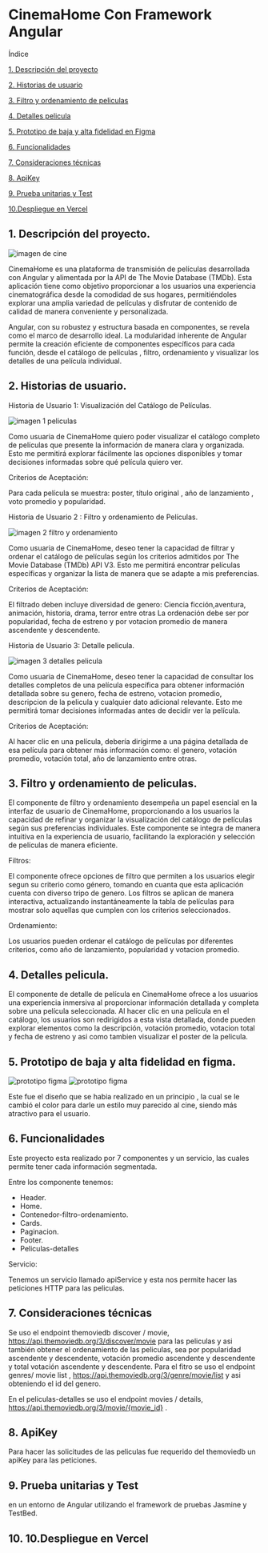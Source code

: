# CinemaHome Con Framework Angular


Índice

[1. Descripción del proyecto](#1-descripcion-del-proyecto)

[2. Historias de usuario](#2-historias-de-usuario)

[3. Filtro y ordenamiento de peliculas](#3-filtro-y-ordenamiento-de-peliculas)

[4. Detalles pelicula](#4-detalle-pelicula)

[5. Prototipo de baja y alta fidelidad en Figma](#5-prototipo-de-baja-y-alta-fidelidad-en-figma)

[6. Funcionalidades](#6-funcionalidades)

[7. Consideraciones técnicas](#7consideraciones-técnicas)

[8. ApiKey](#8apikey)

[9. Prueba unitarias y Test](#9prueba-test-y-unitarias)

[10.Despliegue en Vercel](#10-despliegue-en-vercel)


## 1. Descripción del proyecto.

![imagen de cine](/src/assets/img/ART-3.3-CINE-300x200.jpg)

CinemaHome es una plataforma de transmisión de películas desarrollada con Angular y alimentada por la API de The Movie Database (TMDb). Esta aplicación tiene como objetivo proporcionar a los  usuarios una experiencia cinematográfica desde la comodidad de sus hogares, permitiéndoles  explorar una amplia variedad de películas y disfrutar de contenido de calidad de manera conveniente y personalizada.

Angular, con su robustez y estructura basada en componentes, se revela como el marco de desarrollo ideal. La modularidad inherente de Angular permite la creación eficiente de componentes específicos para cada función, desde el catálogo de películas , filtro, ordenamiento y visualizar los detalles de una película individual.

## 2. Historias de usuario.

Historia de Usuario 1: Visualización del Catálogo de Películas.

![imagen 1 peliculas](/src/assets/img/escritorio%201%20peliculas.png)

Como usuaria de CinemaHome quiero poder visualizar el catálogo completo de películas que presente la información de manera clara y organizada. Esto me permitirá explorar fácilmente las opciones disponibles y tomar decisiones informadas sobre qué película quiero ver.

Criterios de Aceptación:

Para cada película se muestra: poster, título original , año de lanzamiento , voto promedio y popularidad.


Historia de Usuario 2 : Filtro y ordenamiento de Películas.

![imagen 2 filtro y ordenamiento](/src/assets/img/peliculas%20por%20filtro-ordenamiento%20ascendente.png)

Como usuaria de CinemaHome, deseo tener la capacidad de filtrar y ordenar el catálogo de películas según los criterios admitidos por The Movie Database (TMDb) API V3. Esto me permitirá encontrar películas específicas y organizar la lista de manera que se adapte a mis preferencias.

Criterios de Aceptación:

El filtrado deben incluye diversidad de genero: Ciencia ficción,aventura, animación, historia, drama, terror entre otras 
La ordenación debe ser por popularidad, fecha de estreno y por votacion promedio de manera ascendente y descendente.

Historia de Usuario 3: Detalle pelicula.

![imagen 3 detalles pelicula](/src/assets/img/detalle%20pelicula.png)

Como usuaria de CinemaHome, deseo tener la capacidad de consultar los detalles completos de una película específica para obtener información detallada sobre su genero, fecha de estreno, votacion promedio, descripcion de  la pelicula y cualquier dato adicional relevante. Esto me permitirá tomar decisiones informadas antes de decidir ver la película.

Criterios de Aceptación:

Al hacer clic en una película, debería dirigirme a una página detallada de esa película para obtener más información como: el genero, votación promedio, votación total, año de lanzamiento entre otras.

## 3. Filtro y ordenamiento de peliculas.

El componente de filtro y ordenamiento desempeña un papel esencial en la interfaz de usuario de CinemaHome, proporcionando a los usuarios la capacidad de refinar y organizar la visualización del catálogo de películas según sus preferencias individuales. Este componente se integra de manera intuitiva en la experiencia de usuario, facilitando la exploración y selección de películas de manera eficiente.

Filtros:

El componente ofrece opciones de filtro que permiten a los usuarios elegir segun su criterio como género, tomando en cuanta que esta aplicación cuenta con diverso tripo de genero.
Los filtros se aplican de manera interactiva, actualizando instantáneamente la tabla de películas para mostrar solo aquellas que cumplen con los criterios seleccionados.

Ordenamiento:

Los usuarios pueden ordenar el catálogo de películas por diferentes criterios, como año de lanzamiento, popularidad y votacion promedio.

## 4. Detalles pelicula.

El componente de detalle de película en CinemaHome ofrece a los usuarios una experiencia inmersiva al proporcionar información detallada y completa sobre una película seleccionada. Al hacer clic en una película en el catálogo, los usuarios son redirigidos a esta vista detallada, donde pueden explorar elementos como la descripción, votación promedio, votacion total y fecha de estreno y asi como tambien visualizar el poster de la pelicula.


## 5. Prototipo de baja y alta fidelidad en figma.

![prototipo figma](/src/assets/img/prototipo%20de%20baja%20fidelidad%20figma.png)
![prototipo figma](/src/assets/img/prototipo%20de%20baja%20fidelidad%20detalle.png)

Este fue el diseño que se habia realizado en un principio , la cual se le cambió el color para darle un estilo muy parecido al cine, siendo más atractivo para el usuario.

## 6. Funcionalidades

Este proyecto esta realizado por 7 componentes y un servicio, las cuales permite tener cada información segmentada. 

Entre los componente tenemos: 

* Header.
* Home.
* Contenedor-filtro-ordenamiento.
* Cards.
* Paginacion. 
* Footer.
* Peliculas-detalles

Servicio:

Tenemos un servicio llamado apiService y esta nos permite hacer las peticiones HTTP para las peliculas.


## 7. Consideraciones técnicas

Se uso el endpoint themoviedb discover / movie, https://api.themoviedb.org/3/discover/movie para las peliculas y asi también obtener el ordenamiento de las peliculas, sea por popularidad ascendente y descendente, votación promedio ascendente y descendente y total votación ascendente y descendente.
Para el fitro se uso el endpoint genres/ movie list , https://api.themoviedb.org/3/genre/movie/list y asi obteniendo el id del genero.

En el peliculas-detalles se uso el endpoint movies / details, 
https://api.themoviedb.org/3/movie/{movie_id} .


## 8. ApiKey

Para hacer las solicitudes de las peliculas fue requerido del themoviedb un apiKey para las peticiones.



## 9. Prueba unitarias y Test

en un entorno de Angular utilizando el framework de pruebas Jasmine y TestBed.




## 10. 10.Despliegue en Vercel
